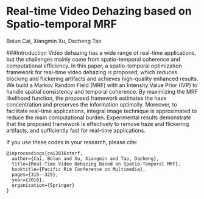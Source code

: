 # Real-time Video Dehazing based on Spatio-temporal MRF
Bolun Cai, Xiangmin Xu, Dacheng Tao

###Introduction
Video dehazing has a wide range of real-time applications, but the challenges mainly come from spatio-temporal coherence and computational efficiency. In this paper, a spatio-temporal optimization framework for real-time video dehazing is proposed, which reduces blocking and flickering artifacts and achieves high-quality enhanced results. We build a Markov Random Field (MRF) with an Intensity Value Prior (IVP) to handle spatial consistency and temporal coherence. By maximizing the MRF likelihood function, the proposed framework estimates the haze concentration and preserves the information optimally. Moreover, to facilitate real-time applications, integral image technique is approximated to reduce the main computational burden. Experimental results demonstrate that the proposed framework is effectively to remove haze and flickering artifacts, and sufficiently fast for real-time applications.

If you use these codes in your research, please cite:

	@inproceedings{cai2016stmrf,
	  author={Cai, Bolun and Xu, Xiangmin and Tao, Dacheng},
	  title={Real-Time Video Dehazing Based on Spatio-Temporal MRF},
	  booktitle={Pacific Rim Conference on Multimedia},
	  pages={315--325},
	  year={2016},
	  organization={Springer}
	}
